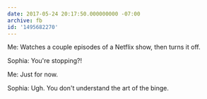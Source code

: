 ```yaml
---
date: 2017-05-24 20:17:50.000000000 -07:00
archive: fb
id: '1495682270'
---
```


Me: Watches a couple episodes of a Netflix show, then turns it off. 

Sophia: You're stopping?!

Me: Just for now. 

Sophia: Ugh. You don't understand the art of the binge.
